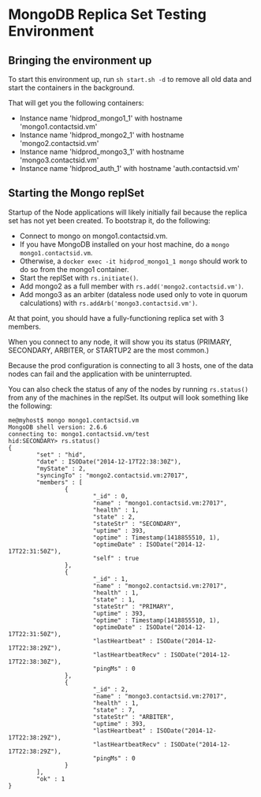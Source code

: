 # MongoDB Replica Set Testing Environment

## Bringing the environment up

To start this environment up, run `sh start.sh -d` to remove all old data and start the containers in the background.

That will get you the following containers:

- Instance name 'hidprod_mongo1_1' with hostname 'mongo1.contactsid.vm'
- Instance name 'hidprod_mongo2_1' with hostname 'mongo2.contactsid.vm'
- Instance name 'hidprod_mongo3_1' with hostname 'mongo3.contactsid.vm'
- Instance name 'hidprod_auth_1' with hostname 'auth.contactsid.vm'

## Starting the Mongo replSet

Startup of the Node applications will likely initially fail because the replica set has not yet been created. To bootstrap it, do the following:

- Connect to mongo on mongo1.contactsid.vm.
 - If you have MongoDB installed on your host machine, do a `mongo mongo1.contactsid.vm`.
 - Otherwise, a `docker exec -it hidprod_mongo1_1 mongo` should work to do so from the mongo1 container.
- Start the replSet with `rs.initiate()`.
- Add mongo2 as a full member with `rs.add('mongo2.contactsid.vm')`.
- Add mongo3 as an arbiter (dataless node used only to vote in quorum calculations) with `rs.addArb('mongo3.contactsid.vm')`.

At that point, you should have a fully-functioning replica set with 3 members.

When you connect to any node, it will show you its status (PRIMARY, SECONDARY, ARBITER, or STARTUP2 are the most common.)

Because the prod configuration is connecting to all 3 hosts, one of the data nodes can fail and the application with be uninterrupted.

You can also check the status of any of the nodes by running `rs.status()` from any of the machines in the replSet. Its output will look something like the following:

```
me@myhost$ mongo mongo1.contactsid.vm
MongoDB shell version: 2.6.6
connecting to: mongo1.contactsid.vm/test
hid:SECONDARY> rs.status()
{
        "set" : "hid",
        "date" : ISODate("2014-12-17T22:38:30Z"),
        "myState" : 2,
        "syncingTo" : "mongo2.contactsid.vm:27017",
        "members" : [
                {
                        "_id" : 0,
                        "name" : "mongo1.contactsid.vm:27017",
                        "health" : 1,
                        "state" : 2,
                        "stateStr" : "SECONDARY",
                        "uptime" : 393,
                        "optime" : Timestamp(1418855510, 1),
                        "optimeDate" : ISODate("2014-12-17T22:31:50Z"),
                        "self" : true
                },
                {
                        "_id" : 1,
                        "name" : "mongo2.contactsid.vm:27017",
                        "health" : 1,
                        "state" : 1,
                        "stateStr" : "PRIMARY",
                        "uptime" : 393,
                        "optime" : Timestamp(1418855510, 1),
                        "optimeDate" : ISODate("2014-12-17T22:31:50Z"),
                        "lastHeartbeat" : ISODate("2014-12-17T22:38:29Z"),
                        "lastHeartbeatRecv" : ISODate("2014-12-17T22:38:30Z"),
                        "pingMs" : 0
                },
                {
                        "_id" : 2,
                        "name" : "mongo3.contactsid.vm:27017",
                        "health" : 1,
                        "state" : 7,
                        "stateStr" : "ARBITER",
                        "uptime" : 393,
                        "lastHeartbeat" : ISODate("2014-12-17T22:38:29Z"),
                        "lastHeartbeatRecv" : ISODate("2014-12-17T22:38:29Z"),
                        "pingMs" : 0
                }
        ],
        "ok" : 1
}
```
